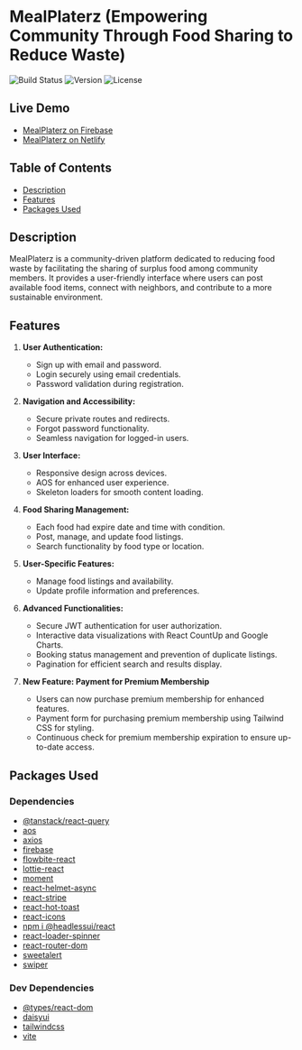 # MealPlaterz (Empowering Community Through Food Sharing to Reduce Waste)

![Build Status](https://img.shields.io/badge/build-passing-brightgreen)
![Version](https://img.shields.io/badge/version-1.0.0-blue)
![License](https://img.shields.io/badge/license-MIT-green)

## Live Demo

- [MealPlaterz on Firebase](https://foodshare-3bbc0.web.app)
- [MealPlaterz on Netlify](https://mealplaterz.netlify.app)

## Table of Contents

- [Description](#description)
- [Features](#features)
- [Packages Used](#packages-used)

## Description

MealPlaterz is a community-driven platform dedicated to reducing food waste by facilitating the sharing of surplus food among community members. It provides a user-friendly interface where users can post available food items, connect with neighbors, and contribute to a more sustainable environment.

## Features

1. **User Authentication:**

   - Sign up with email and password.
   - Login securely using email credentials.
   - Password validation during registration.

2. **Navigation and Accessibility:**

   - Secure private routes and redirects.
   - Forgot password functionality.
   - Seamless navigation for logged-in users.

3. **User Interface:**

   - Responsive design across devices.
   - AOS for enhanced user experience.
   - Skeleton loaders for smooth content loading.

4. **Food Sharing Management:**

   - Each food had expire date and time with condition.
   - Post, manage, and update food listings.
   - Search functionality by food type or location.

5. **User-Specific Features:**

   - Manage food listings and availability.
   - Update profile information and preferences.

7. **Advanced Functionalities:**

   - Secure JWT authentication for user authorization.
   - Interactive data visualizations with React CountUp and Google Charts.
   - Booking status management and prevention of duplicate listings.
   - Pagination for efficient search and results display.
   
8. **New Feature: Payment for Premium Membership**

   - Users can now purchase premium membership for enhanced features.
   - Payment form for purchasing premium membership using Tailwind CSS for styling.
   - Continuous check for premium membership expiration to ensure up-to-date access.

## Packages Used

### Dependencies

- [@tanstack/react-query](https://www.npmjs.com/package/@tanstack/react-query)
- [aos](https://www.npmjs.com/package/aos)
- [axios](https://www.npmjs.com/package/axios)
- [firebase](https://www.npmjs.com/package/firebase)
- [flowbite-react](https://www.npmjs.com/package/flowbite-react)
- [lottie-react](https://www.npmjs.com/package/lottie-react)
- [moment](https://www.npmjs.com/package/moment)
- [react-helmet-async](https://www.npmjs.com/package/react-helmet-async)
- [react-stripe](https://github.com/stripe/react-stripe-js)
- [react-hot-toast](https://www.npmjs.com/package/react-hot-toast)
- [react-icons](https://www.npmjs.com/package/react-icons)
- [npm i @headlessui/react](https://www.npmjs.com/package/@headlessui/react)
- [react-loader-spinner](https://www.npmjs.com/package/react-loader-spinner)
- [react-router-dom](https://www.npmjs.com/package/react-router-dom)
- [sweetalert](https://www.npmjs.com/package/sweetalert)
- [swiper](https://www.npmjs.com/package/swiper)

### Dev Dependencies

- [@types/react-dom](https://www.npmjs.com/package/@types/react-dom)
- [daisyui](https://daisyui.com/docs/install)
- [tailwindcss](https://tailwindcss.com/docs/guides/vite)
- [vite](https://www.npmjs.com/package/vite)
